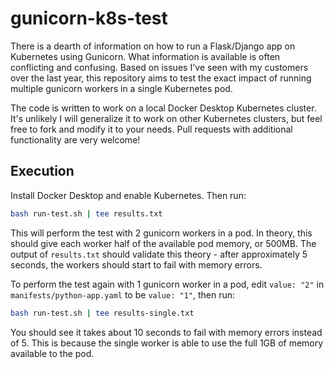 # gunicorn-k8s-test

There is a dearth of information on how to run a Flask/Django app on Kubernetes using Gunicorn. What information is available is often conflicting and confusing. Based on issues I've seen with my customers over the last year, this repository aims to test the exact impact of running multiple gunicorn workers in a single Kubernetes pod.

The code is written to work on a local Docker Desktop Kubernetes cluster. It's unlikely I will generalize it to work on other Kubernetes clusters, but feel free to fork and modify it to your needs. Pull requests with additional functionality are very welcome!

## Execution

Install Docker Desktop and enable Kubernetes. Then run:

```bash
bash run-test.sh | tee results.txt
```

This will perform the test with 2 gunicorn workers in a pod. In theory, this should give each worker half of the available pod memory, or 500MB. The output of `results.txt` should validate this theory - after approximately 5 seconds, the workers should start to fail with memory errors.

To perform the test again with 1 gunicorn worker in a pod, edit `value: "2"` in `manifests/python-app.yaml` to be `value: "1"`, then run:

```bash
bash run-test.sh | tee results-single.txt
```

You should see it takes about 10 seconds to fail with memory errors instead of 5. This is because the single worker is able to use the full 1GB of memory available to the pod.
